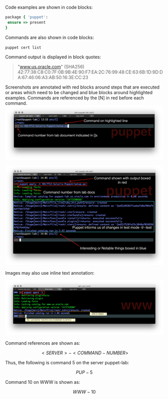 Code examples are shown in code blocks:

```ruby
package { 'puppet':
 ensure => present
}
```

Commands are also shown in code blocks:

`puppet cert list`

Command output is displayed in block quotes:

> "www.us.oracle.com" \(SHA256\) 42:77:38:C8:C0:7F:0B:9B:4E:90:F7:EA:2C:76:99:48:CE:63:6B:1D:9D:DA:67:46:06:A3:AB:50:16:3E:CC:23

Screenshots are annotated with red blocks around steps that are executed or areas which need to be changed and blue blocks around highlighted examples. Commands are referenced by the \[N\] in red before each command.
![](images/SETUP-001-vi-setup.png)

![](images/SETUP-002-apply-setup.png)

Images may also use inline text annotation:

![](/images/SIMPLE01-WWW-006-agent.png)

Command references are shown as:


$$
<SERVER>-<COMMAND-NUMBER>
$$


Thus, the following is command 5 on the server puppet-lab:


$$
PUP-5
$$


Command 10 on WWW is shown as:


$$
WWW-10
$$


